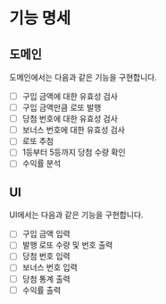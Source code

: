 # 기능 명세

## 도메인

도메인에서는 다음과 같은 기능을 구현합니다.

- [ ] 구입 금액에 대한 유효성 검사
- [ ] 구입 금액만큼 로또 발행
- [ ] 당첨 번호에 대한 유효성 검사
- [ ] 보너스 번호에 대한 유효성 검사
- [ ] 로또 추첨
- [ ] 1등부터 5등까지 당첨 수량 확인
- [ ] 수익률 분석

## UI

UI에서는 다음과 같은 기능을 구현합니다.

- [ ] 구입 금액 입력
- [ ] 발행 로또 수량 및 번호 출력
- [ ] 당첨 번호 입력
- [ ] 보너스 번호 입력
- [ ] 당첨 통계 출력
- [ ] 수익률 출력
